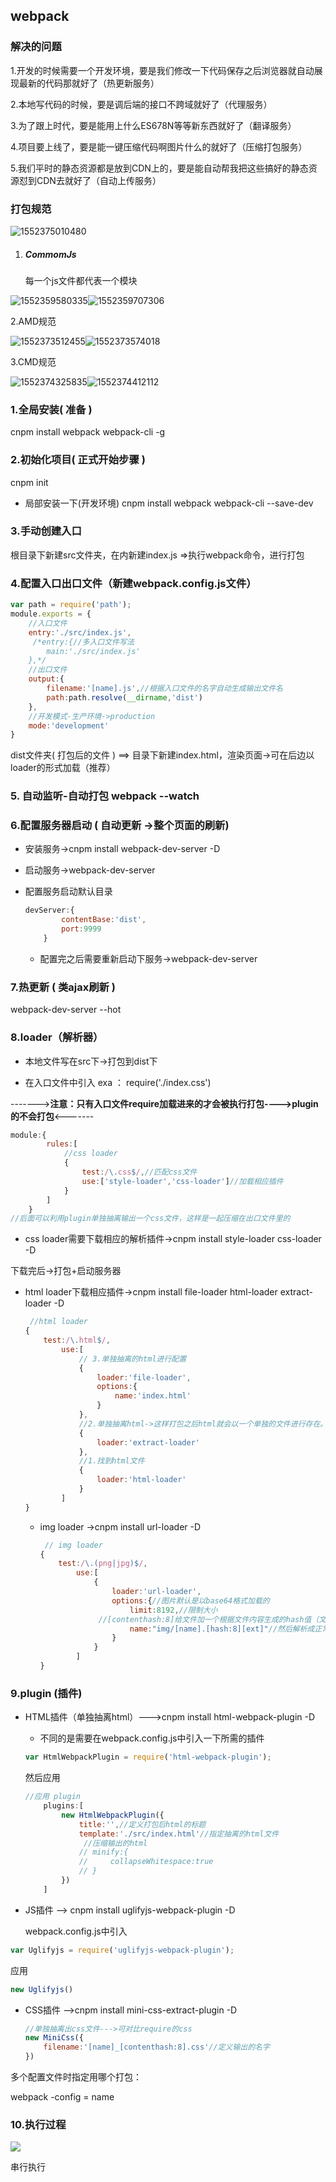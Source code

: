 ## webpack 

### 解决的问题

1.开发的时候需要一个开发环境，要是我们修改一下代码保存之后浏览器就自动展现最新的代码那就好了（热更新服务）

 2.本地写代码的时候，要是调后端的接口不跨域就好了（代理服务） 

3.为了跟上时代，要是能用上什么ES678N等等新东西就好了（翻译服务）

 4.项目要上线了，要是能一键压缩代码啊图片什么的就好了（压缩打包服务）

 5.我们平时的静态资源都是放到CDN上的，要是能自动帮我把这些搞好的静态资源怼到CDN去就好了（自动上传服务） 

### 打包规范

![1552375010480](C:\Users\42089\AppData\Local\Temp\1552375010480.png)

1. ##### CommomJs

   每一个js文件都代表一个模块



![1552359580335](C:\Users\42089\AppData\Local\Temp\1552359580335.png)![1552359707306](C:\Users\42089\AppData\Local\Temp\1552359707306.png)

2.AMD规范

![1552373512455](C:\Users\42089\AppData\Local\Temp\1552373512455.png)![1552373574018](C:\Users\42089\AppData\Local\Temp\1552373574018.png)

3.CMD规范

![1552374325835](C:\Users\42089\AppData\Local\Temp\1552374325835.png)![1552374412112](C:\Users\42089\AppData\Local\Temp\1552374412112.png)

### 1.全局安装( 准备 )

cnpm install webpack webpack-cli -g

### 2.初始化项目( 正式开始步骤 )

cnpm init 

- 局部安装一下(开发环境) 		cnpm install webpack webpack-cli --save-dev

### 3.手动创建入口

根目录下新建src文件夹，在内新建index.js		=>执行webpack命令，进行打包

### 4.配置入口出口文件（新建webpack.config.js文件）

```javascript
var path = require('path');
module.exports = {
    //入口文件
    entry:'./src/index.js',
     /*entry:{//多入口文件写法
        main:'./src/index.js'
    },*/
    //出口文件
    output:{
        filename:'[name].js',//根据入口文件的名字自动生成输出文件名
        path:path.resolve(__dirname,'dist')
    },
    //开发模式-生产环境->production
    mode:'development'
}
```

dist文件夹( 打包后的文件 ) ==> 目录下新建index.html，渲染页面->可在后边以loader的形式加载（推荐）

### 5. 自动监听-自动打包  webpack --watch

### 6.配置服务器启动 ( 自动更新 ->整个页面的刷新)

- 安装服务->cnpm install webpack-dev-server -D

- 启动服务->webpack-dev-server 

- 配置服务启动默认目录

  ```javascript
  devServer:{
          contentBase:'dist',
          port:9999
      }
  
  ```

  - 配置完之后需要重新启动下服务->webpack-dev-server 

### 7.热更新 ( 类ajax刷新 )

webpack-dev-server --hot

### 8.loader（解析器）

- 本地文件写在src下->打包到dist下

- 在入口文件中引入 exa ：  require('./index.css') 

------->**注意：只有入口文件require加载进来的才会被执行打包---->plugin的不会打包**<-------

```javascript
module:{
        rules:[
            //css loader
            {
                test:/\.css$/,//匹配css文件
                use:['style-loader','css-loader']//加载相应插件
            }
        ]
    }
//后面可以利用plugin单独抽离输出一个css文件，这样是一起压缩在出口文件里的
```

- css loader需要下载相应的解析插件->cnpm install style-loader css-loader -D

下载完后->打包+启动服务器

- html loader下载相应插件->cnpm install file-loader html-loader extract-loader -D

  ```javascript
   //html loader
  {
      test:/\.html$/,
          use:[
              // 3.单独抽离的html进行配置
              {
                  loader:'file-loader',
                  options:{
                      name:'index.html'
                  }
              },
              //2.单独抽离html->这样打包之后html就会以一个单独的文件进行存在。而不是都再出口文件中
              {
                  loader:'extract-loader'
              },
              //1.找到html文件
              {
                  loader:'html-loader'
              }
          ]
  }
  ```

  - img loader ->cnpm install url-loader -D

    ```javascript
     // img loader
    {
        test:/\.(png|jpg)$/,
            use:[
                {
                    loader:'url-loader',
                    options:{//图片默认是以base64格式加载的
                        limit:8192,//限制大小
                 //[contenthash:8]给文件加一个根据文件内容生成的hash值（文件ID）文件改变hash也会改变图片只用hash就可以
                        name:"img/[name].[hash:8][ext]"//然后解析成正常的图片格式，以一个单独的文件在dist中存在
                    }
                }
            ]
    }
    ```

    

### 9.plugin (插件)

- HTML插件（单独抽离html）--->cnpm install html-webpack-plugin -D

  - 不同的是需要在webpack.config.js中引入一下所需的插件

  ```javascript
  var HtmlWebpackPlugin = require('html-webpack-plugin'); 
  ```

  然后应用

  ```javascript
  //应用 plugin
      plugins:[
          new HtmlWebpackPlugin({
              title:'',//定义打包后html的标题
              template:'./src/index.html'//指定抽离的html文件
               //压缩输出的html
              // minify:{
              //     collapseWhitespace:true
              // }
          })
      ]
  ```

- JS插件  --> cnpm install uglifyjs-webpack-plugin -D

  webpack.config.js中引入

```javascript
var Uglifyjs = require('uglifyjs-webpack-plugin');
```

应用

```javascript
new Uglifyjs() 
```

- CSS插件 -->cnpm install mini-css-extract-plugin -D

  ```javascript
  //单独抽离出css文件--->可对比require的css
  new MiniCss({
      filename:'[name]_[contenthash:8].css'//定义输出的名字
  })
  ```

多个配置文件时指定用哪个打包：

webpack -config = name

### 10.执行过程

![](D:\doc\MD\执行过程.png)

串行执行



